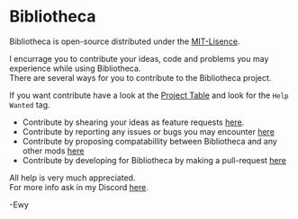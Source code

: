 # Bibliotheca #

Bibliotheca is open-source distributed under the [MIT-Lisence](https://github.com/EwyBoy/Bibliotheca/blob/master/LICENSE.md).

I encurrage you to contribute your ideas, code and problems you may experience while using Bibliotheca.  
There are several ways for you to contribute to the Bibliotheca project.  
  
If you want contribute have a look at the [Project Table](https://github.com/EwyBoy/Bibliotheca/projects/1?fullscreen=true) and look for the `Help Wanted` tag.

* Contribute by shearing your ideas as feature requests [here](https://github.com/EwyBoy/Bibliotheca/issues/new?assignees=EwyBoy&labels=Compatibility+Request&template=compatibility-request.md&title=%5BCompatibility%5D+MOD-NAME).
* Contribute by reporting any issues or bugs you may encounter [here](https://github.com/EwyBoy/Bibliotheca/issues/new?assignees=EwyBoy&labels=bug&template=bug_report.md&title=%5BBug%5D+Relevant+title+here)
* Contribute by proposing compatabillity between Bibliotheca and any other mods [here](https://github.com/EwyBoy/Bibliotheca/issues/new?assignees=EwyBoy&labels=Compatibility+Request&template=compatibility-request.md&title=%5BCompatibility%5D+MOD-NAME)
* Contribute by developing for Bibliotheca by making a pull-request [here](https://github.com/EwyBoy/Bibliotheca/pulls)

All help is very much appreciated.  
For more info ask in my Discord [here](https://discord.gg/K4vFGrBPG4).
  
-Ewy
